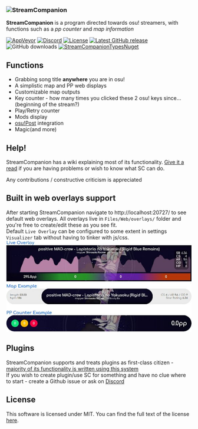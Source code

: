 ### ![StreamCompanion](images/logo.png)
 **StreamCompanion** is a program directed towards osu! streamers, with functions such as a *pp counter* and *map information*  
 
[![AppVeyor](https://img.shields.io/appveyor/build/Piotrekol/StreamCompanion/master)](https://ci.appveyor.com/project/Piotrekol/streamcompanion)
[![Discord](https://img.shields.io/discord/452057328532062219?label=Discord)][discord]
[![License](https://img.shields.io/github/license/Piotrekol/StreamCompanion)][license]
[![Latest GitHub release](https://img.shields.io/github/v/release/Piotrekol/StreamCompanion)](https://github.com/Piotrekol/StreamCompanion/releases/latest)
![GitHub downloads](https://img.shields.io/github/downloads/Piotrekol/StreamCompanion/total)
[![StreamCompanionTypesNuget](https://img.shields.io/nuget/v/streamCompanionTypes?label=StreamCompanionTypes)](https://github.com/Piotrekol/StreamCompanionTypes)

## Functions 
  - Grabbing song title **anywhere** you are in osu!  
  - A simplistic map and PP web displays
  - Customizable map outputs
  - Key counter - how many times you clicked these 2 osu! keys since...(beginning of the stream?)
  - Play/Retry counter
  - Mods display
  - [osu!Post][osuPost] integration
  - Magic(and more)

## Help!
StreamCompanion has a wiki explaining most of its functionality. [Give it a read][wiki] if you are having problems or wish to know what SC can do.

Any contributions / constructive criticism is appreciated 

## Built in web overlays support
After starting StreamCompanion navigate to http://localhost:20727/ to see default web overlays. All overlays live in `Files/Web/overlays/` folder and you're free to create/edit these as you see fit.  
Default `Live Overlay` can be configured to some extent in settings `Visualizer` tab without having to tinker with js/css.  
![WebOverlayPreview](images/webOverlay.jpg)

## Plugins
StreamCompanion supports and treats plugins as first-class citizen - [majority of its functionality is written using this system](./plugins)  
If you wish to create plugin/use SC for something and have no clue where to start - create a Github issue or ask on [Discord][discord]

## License
This software is licensed under MIT. You can find the full text of the license [here][license].

   [license]: <https://github.com/Piotrekol/StreamCompanion/blob/master/LICENSE>
   [osuPost]: <https://osu.ppy.sh/forum/t/164486>
   [wiki]: <https://github.com/Piotrekol/StreamCompanion/wiki>
   [discord]: <https://discord.gg/N854wYZ>
